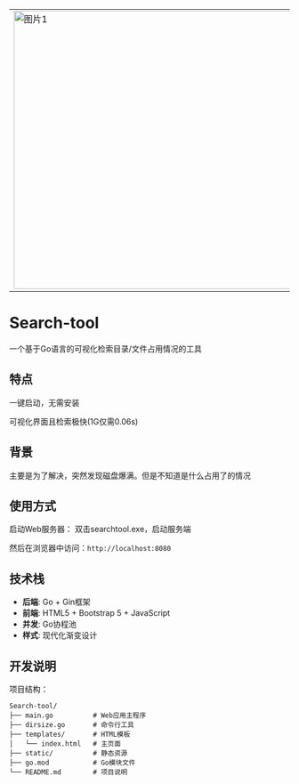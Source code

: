 <table>
<tr>
<td><img src="https://free.picui.cn/free/2025/07/29/6888e609ad2f0.png" alt="图片1" width="500"/></td>
</tr>
</table>

# Search-tool

一个基于Go语言的可视化检索目录/文件占用情况的工具

## 特点

一键启动，无需安装

可视化界面且检索极快(1G仅需0.06s)

## 背景

主要是为了解决，突然发现磁盘爆满。但是不知道是什么占用了的情况

## 使用方式

启动Web服务器：
双击searchtool.exe，启动服务端

然后在浏览器中访问：`http://localhost:8080`

## 技术栈

- **后端**: Go + Gin框架
- **前端**: HTML5 + Bootstrap 5 + JavaScript
- **并发**: Go协程池
- **样式**: 现代化渐变设计

## 开发说明

项目结构：
```
Search-tool/
├── main.go          # Web应用主程序
├── dirsize.go       # 命令行工具
├── templates/       # HTML模板
│   └── index.html   # 主页面
├── static/          # 静态资源
├── go.mod           # Go模块文件
└── README.md        # 项目说明
```
